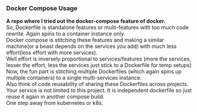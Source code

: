 
<h3>Docker Compose Usage</h3>

<b>A repo where I tried out the docker-compose feature of docker.</b>
<br/>
So, Dockerfile is standalone features or multi-features with too much code rewrite. Again spins to a container instance only.
<br/>
Docker compose is stitching these features and making a similar machine(or a beast depends on the services you add) with much less effort(less effort with more services).
<br/>
Well effort is inversely proportional to services/features (more the services, lesser the effort, less the services just stick to a Dockerfile for temp setups)
<br/>
Now, the fun part is stitching multiple Dockerfiles (which again spins up multiple containers) to a single multi-services instance.
<br/>
Also think of code reusability of sharing these Dockerfiles across projects. Your service is not limited to this project. It is independent dockerfile so just reuse it again in another compose build.
<br/>
One step away from kubernetes or k8s.
